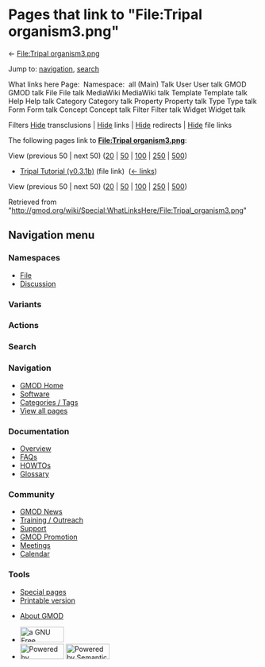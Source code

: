 <div id="mw-page-base" class="noprint">

</div>

<div id="mw-head-base" class="noprint">

</div>

<div id="content" class="mw-body" role="main">

<span id="top"></span>

<div id="mw-js-message" style="display:none;">

</div>



# <span dir="auto">Pages that link to "File:Tripal organism3.png"</span>

<div id="bodyContent">

<div id="contentSub">

← [File:Tripal
organism3.png](/wiki/File:Tripal_organism3.png "File:Tripal organism3.png")

</div>

<div id="jump-to-nav" class="mw-jump">

Jump to: [navigation](#mw-navigation), [search](#p-search)

</div>

<div id="mw-content-text">

What links here Page:  Namespace:  all (Main) Talk User User talk GMOD
GMOD talk File File talk MediaWiki MediaWiki talk Template Template talk
Help Help talk Category Category talk Property Property talk Type Type
talk Form Form talk Concept Concept talk Filter Filter talk Widget
Widget talk

Filters
[Hide](/mediawiki/index.php?title=Special:WhatLinksHere/File:Tripal_organism3.png&hidetrans=1 "Special:WhatLinksHere/File:Tripal organism3.png")
transclusions \|
[Hide](/mediawiki/index.php?title=Special:WhatLinksHere/File:Tripal_organism3.png&hidelinks=1 "Special:WhatLinksHere/File:Tripal organism3.png")
links \|
[Hide](/mediawiki/index.php?title=Special:WhatLinksHere/File:Tripal_organism3.png&hideredirs=1 "Special:WhatLinksHere/File:Tripal organism3.png")
redirects \|
[Hide](/mediawiki/index.php?title=Special:WhatLinksHere/File:Tripal_organism3.png&hideimages=1 "Special:WhatLinksHere/File:Tripal organism3.png")
file links

The following pages link to **[File:Tripal
organism3.png](/wiki/File:Tripal_organism3.png "File:Tripal organism3.png")**:

View (previous 50 \| next 50)
([20](/mediawiki/index.php?title=Special:WhatLinksHere/File:Tripal_organism3.png&limit=20 "Special:WhatLinksHere/File:Tripal organism3.png")
\|
[50](/mediawiki/index.php?title=Special:WhatLinksHere/File:Tripal_organism3.png&limit=50 "Special:WhatLinksHere/File:Tripal organism3.png")
\|
[100](/mediawiki/index.php?title=Special:WhatLinksHere/File:Tripal_organism3.png&limit=100 "Special:WhatLinksHere/File:Tripal organism3.png")
\|
[250](/mediawiki/index.php?title=Special:WhatLinksHere/File:Tripal_organism3.png&limit=250 "Special:WhatLinksHere/File:Tripal organism3.png")
\|
[500](/mediawiki/index.php?title=Special:WhatLinksHere/File:Tripal_organism3.png&limit=500 "Special:WhatLinksHere/File:Tripal organism3.png"))

- [Tripal Tutorial
  (v0.3.1b)](/wiki/Tripal_Tutorial_(v0.3.1b) "Tripal Tutorial (v0.3.1b)")
  (file link) ‎ <span class="mw-whatlinkshere-tools">([←
  links](/mediawiki/index.php?title=Special:WhatLinksHere&target=Tripal+Tutorial+%28v0.3.1b%29 "Special:WhatLinksHere"))</span>

View (previous 50 \| next 50)
([20](/mediawiki/index.php?title=Special:WhatLinksHere/File:Tripal_organism3.png&limit=20 "Special:WhatLinksHere/File:Tripal organism3.png")
\|
[50](/mediawiki/index.php?title=Special:WhatLinksHere/File:Tripal_organism3.png&limit=50 "Special:WhatLinksHere/File:Tripal organism3.png")
\|
[100](/mediawiki/index.php?title=Special:WhatLinksHere/File:Tripal_organism3.png&limit=100 "Special:WhatLinksHere/File:Tripal organism3.png")
\|
[250](/mediawiki/index.php?title=Special:WhatLinksHere/File:Tripal_organism3.png&limit=250 "Special:WhatLinksHere/File:Tripal organism3.png")
\|
[500](/mediawiki/index.php?title=Special:WhatLinksHere/File:Tripal_organism3.png&limit=500 "Special:WhatLinksHere/File:Tripal organism3.png"))

</div>

<div class="printfooter">

Retrieved from
"<http://gmod.org/wiki/Special:WhatLinksHere/File:Tripal_organism3.png>"

</div>

<div id="catlinks" class="catlinks catlinks-allhidden">

</div>

<div class="visualClear">

</div>

</div>

</div>

<div id="mw-navigation">

## Navigation menu

<div id="mw-head">



<div id="left-navigation">

<div id="p-namespaces" class="vectorTabs" role="navigation"
aria-labelledby="p-namespaces-label">

### Namespaces

- <span id="ca-nstab-image"><a href="/wiki/File:Tripal_organism3.png" accesskey="c"
  title="View the file page [c]">File</a></span>
- <span id="ca-talk"><a
  href="/mediawiki/index.php?title=File_talk:Tripal_organism3.png&amp;action=edit&amp;redlink=1"
  accesskey="t"
  title="Discussion about the content page [t]">Discussion</a></span>

</div>

<div id="p-variants" class="vectorMenu emptyPortlet" role="navigation"
aria-labelledby="p-variants-label">

### 

### Variants[](#)

<div class="menu">

</div>

</div>

</div>

<div id="right-navigation">



<div id="p-cactions" class="vectorMenu emptyPortlet" role="navigation"
aria-labelledby="p-cactions-label">

### Actions[](#)

<div class="menu">

</div>

</div>

<div id="p-search" role="search">

### Search

<div id="simpleSearch">

</div>

</div>

</div>

</div>

<div id="mw-panel">

<div id="p-logo" role="banner">

<a href="/wiki/Main_Page"
style="background-image: url(http://gmod.org/images/GMOD-cogs.png);"
title="Visit the main page"></a>

</div>

<div id="p-Navigation" class="portal" role="navigation"
aria-labelledby="p-Navigation-label">

### Navigation

<div class="body">

- <span id="n-GMOD-Home">[GMOD Home](/wiki/Main_Page)</span>
- <span id="n-Software">[Software](/wiki/GMOD_Components)</span>
- <span id="n-Categories-.2F-Tags">[Categories /
  Tags](/wiki/Categories)</span>
- <span id="n-View-all-pages">[View all
  pages](/wiki/Special:AllPages)</span>

</div>

</div>

<div id="p-Documentation" class="portal" role="navigation"
aria-labelledby="p-Documentation-label">

### Documentation

<div class="body">

- <span id="n-Overview">[Overview](/wiki/Overview)</span>
- <span id="n-FAQs">[FAQs](/wiki/Category:FAQ)</span>
- <span id="n-HOWTOs">[HOWTOs](/wiki/Category:HOWTO)</span>
- <span id="n-Glossary">[Glossary](/wiki/Glossary)</span>

</div>

</div>

<div id="p-Community" class="portal" role="navigation"
aria-labelledby="p-Community-label">

### Community

<div class="body">

- <span id="n-GMOD-News">[GMOD News](/wiki/GMOD_News)</span>
- <span id="n-Training-.2F-Outreach">[Training /
  Outreach](/wiki/Training_and_Outreach)</span>
- <span id="n-Support">[Support](/wiki/Support)</span>
- <span id="n-GMOD-Promotion">[GMOD
  Promotion](/wiki/GMOD_Promotion)</span>
- <span id="n-Meetings">[Meetings](/wiki/Meetings)</span>
- <span id="n-Calendar">[Calendar](/wiki/Calendar)</span>

</div>

</div>

<div id="p-tb" class="portal" role="navigation"
aria-labelledby="p-tb-label">

### Tools

<div class="body">

- <span id="t-specialpages"><a href="/wiki/Special:SpecialPages" accesskey="q"
  title="A list of all special pages [q]">Special pages</a></span>
- <span id="t-print"><a
  href="/mediawiki/index.php?title=Special:WhatLinksHere/File:Tripal_organism3.png&amp;printable=yes"
  rel="alternate" accesskey="p"
  title="Printable version of this page [p]">Printable version</a></span>

</div>

</div>

</div>

</div>

<div id="footer" role="contentinfo">

- <span id="footer-places-about">[About
  GMOD](/wiki/GMOD:About "GMOD:About")</span>

<!-- -->

- <span id="footer-copyrightico">[<img src="http://www.gnu.org/graphics/gfdl-logo-small.png" width="88"
  height="31" alt="a GNU Free Documentation License" />](http://www.gnu.org/licenses/fdl-1.3.html)</span>
- <span id="footer-poweredbyico">[<img src="/mediawiki/skins/common/images/poweredby_mediawiki_88x31.png"
  width="88" height="31" alt="Powered by MediaWiki" />](//www.mediawiki.org/)
  [<img
  src="/mediawiki/extensions/SemanticMediaWiki/includes/../resources/images/smw_button.png"
  width="88" height="31" alt="Powered by Semantic MediaWiki" />](https://www.semantic-mediawiki.org/wiki/Semantic_MediaWiki)</span>

<div style="clear:both">

</div>

</div>
